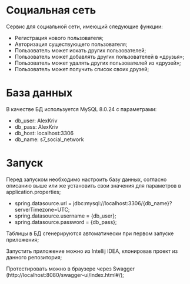 # Социальная сеть

Сервис для социальной сети, имеющий следующие функции:

+ Pегистрация нового пользователя;
+ Авторизация существующего пользователя; 
+ Пользователь может искать других пользователей;
+ Пользователь может добавлять других пользователей в «друзья»;
+ Пользователь может удалять других пользователей из «друзей»;
+ Пользователь может получить список своих друзей;

# База данных

В качестве БД используется MySQL 8.0.24 с параметрами:

+ db_user: AlexKriv
+ db_pass: AlexKriv
+ db_host: localhost:3306
+ db_name: s7_social_network

# Запуск

Перед запуском необходимо настроить базу данных, согласно описанию выше или же установить 
свои значения для параметров в application.properties; 
+ spring.datasource.url = jdbc:mysql://localhost:3306/{db_name}?serverTimezone=UTC;
+ spring.datasource.username = {db_user}; 
+ spring.datasource.password = {db_pass};

Таблицы в БД сгенерируются автоматически при первом запуске приложения;

Запустить приложение можно из Intellij IDEA, клонировав проект из данного репозитория;

Протестировать можно в браузере через Swagger (http://localhost:8080/swagger-ui/index.html#/);

